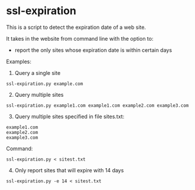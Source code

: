 # ssl-expiration

This is a script to detect the expiration date of a web site.

It takes in the website from command line with the option to:
- report the only sites whose expiration date is within certain days

Examples:
1. Query a single site
```
ssl-expiration.py example.com
```

2. Query multiple sites
```
ssl-expiration.py example1.com example1.com example2.com example3.com
```

3. Query multiple sites specified in file
sites.txt:
```
example1.com
example2.com
example3.com
```
Command:
```
ssl-expiration.py < sitest.txt
```

4. Only report sites that will expire with 14 days
```
ssl-expiration.py -e 14 < sitest.txt
```
